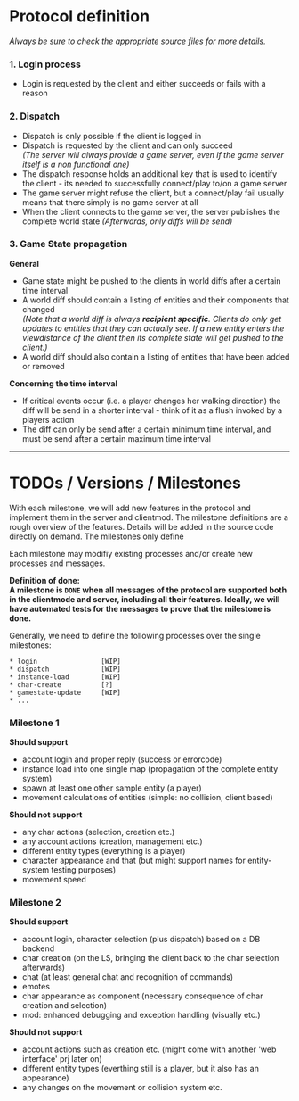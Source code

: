 # Protocol definition

_Always be sure to check the appropriate source files for more details._

### 1. Login process

- Login is requested by the client and either succeeds or fails with a reason

### 2. Dispatch  

- Dispatch is only possible if the client is logged in
- Dispatch is requested by the client and can only succeed  
_(The server will always provide a game server, even if the game server itself is a non functional one)_
- The dispatch response holds an additional key that is used to identify the client - its needed to successfully connect/play to/on a game server
- The game server might refuse the client, but a connect/play fail usually means that there simply is no game server at all
- When the client connects to the game server, the server publishes the complete world state _(Afterwards, only diffs will be send)_

### 3. Game State propagation

**General**  

- Game state might be pushed to the clients in world diffs after a certain time interval 
- A world diff should contain a listing of entities and their components that changed  
_(Note that a world diff is always **recipient specific**. Clients do only get updates to entities that they can actually see. If a new entity enters the viewdistance of the client then its complete state will get pushed to the
client.)_
- A world diff should also contain a listing of entities that have been added or removed

**Concerning the time interval**  

- If critical events occur (i.e. a player changes her walking direction) the diff will be send in a shorter interval - think of it as a flush invoked by a players action
- The diff can only be send after a certain minimum time interval, and must be send after a certain maximum time interval

---

# TODOs / Versions / Milestones

With each milestone, we will add new features in the protocol and implement them in the server and clientmod. The milestone definitions are a rough overview of the features. Details will be added in the source code directly on demand. The milestones only define 

Each milestone may modifiy existing processes and/or create new processes and messages.

**Definition of done:  
A milestone is `DONE` when all messages of the protocol are supported both in the clientmode and server, including all their features. Ideally, we will have automated tests for the messages to prove that the milestone is done.**

Generally, we need to define the following processes over the single milestones:  

```
* login                [WIP]
* dispatch             [WIP]
* instance-load        [WIP]
* char-create          [?]
* gamestate-update     [WIP]
* ...
```

### Milestone 1

**Should support**  

- account login and proper reply (success or errorcode)
- instance load into one single map (propagation of the complete entity system)
- spawn at least one other sample entity (a player)
- movement calculations of entities (simple: no collision, client based)

**Should not support**

- any char actions (selection, creation etc.)
- any account actions (creation, management etc.)
- different entity types (everything is a player)
- character appearance and that (but might support names for entity-system testing purposes)
- movement speed

### Milestone 2

**Should support**

- account login, character selection (plus dispatch) based on a DB backend
- char creation (on the LS, bringing the client back to the char selection afterwards)
- chat (at least general chat and recognition of commands)
- emotes
- char appearance as component (necessary consequence of char creation and selection)
- mod: enhanced debugging and exception handling (visually etc.)

**Should not support**

- account actions such as creation etc. (might come with another 'web interface' prj later on)
- different entity types (everthing still is a player, but it also has an appearance)
- any changes on the movement or collision system etc.